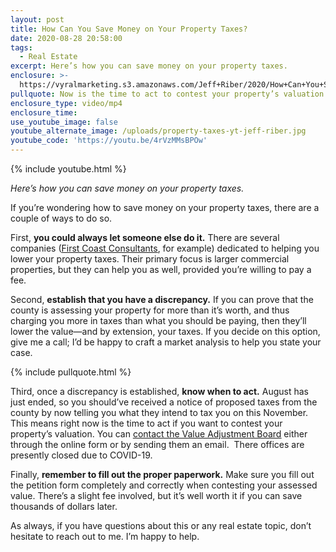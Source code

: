 ```yaml
---
layout: post
title: How Can You Save Money on Your Property Taxes?
date: 2020-08-28 20:58:00
tags:
  - Real Estate
excerpt: Here’s how you can save money on your property taxes.
enclosure: >-
  https://vyralmarketing.s3.amazonaws.com/Jeff+Riber/2020/How+Can+You+Save+Money+on+Your+Property+Taxes_.mp4
pullquote: Now is the time to act to contest your property’s valuation.
enclosure_type: video/mp4
enclosure_time:
use_youtube_image: false
youtube_alternate_image: /uploads/property-taxes-yt-jeff-riber.jpg
youtube_code: 'https://youtu.be/4rVzMMsBPOw'
---
```


{% include youtube.html %}

*Here’s how you can save money on your property taxes.*

If you’re wondering how to save money on your property taxes, there are a couple of ways to do so.

First, **you could always let someone else do it.** There are several companies (<u><a target="_blank" rel="noopener" href="https://www.firstcoastconsultants.com/">First Coast Consultants</a></u>, for example) dedicated to helping you lower your property taxes. Their primary focus is larger commercial properties, but they can help you as well, provided you’re willing to pay a fee.

Second, **establish that you have a discrepancy.** If you can prove that the county is assessing your property for more than it’s worth, and thus charging you more in taxes than what you should be paying, then they’ll lower the value—and by extension, your taxes. If you decide on this option, give me a call; I’d be happy to craft a market analysis to help you state your case.

{% include pullquote.html %}

Third, once a discrepancy is established, **know when to act.** August has just ended, so you should’ve received a notice of proposed taxes from the county by now telling you what they intend to tax you on this November. This means right now is the time to act if you want to contest your property’s valuation. You can <u><a target="_blank" rel="noopener" href="https://www.coj.net/departments/regulatory-boards-and-commissions/value-adjustment-board">contact the Value Adjustment Board</a></u> either through the online form or by sending them an email. &nbsp;There offices are presently closed due to COVID-19.

Finally, **remember to fill out the proper paperwork.** Make sure you fill out the petition form completely and correctly when contesting your assessed value. There’s a slight fee involved, but it’s well worth it if you can save thousands of dollars later.

As always, if you have questions about this or any real estate topic, don’t hesitate to reach out to me. I’m happy to help.